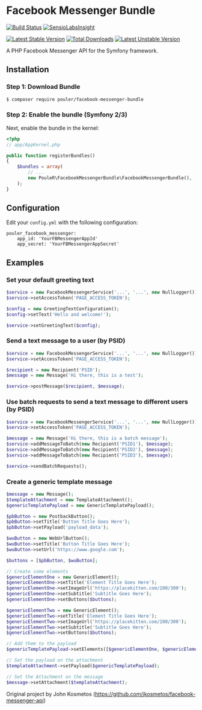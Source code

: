 Facebook Messenger Bundle
=====================
[![Build Status](https://travis-ci.org/PouleR/facebook-messenger-bundle.svg?branch=master)](https://travis-ci.org/PouleR/facebook-messenger-bundle)
[![SensioLabsInsight](https://insight.sensiolabs.com/projects/d73f014e-f193-4c88-a6e0-77f9323d3440/mini.png)](https://insight.sensiolabs.com/projects/6027a50f-06cf-4989-8267-9f481e838b2a)

[![Latest Stable Version](https://poser.pugx.org/pouler/facebook-messenger-bundle/v/stable)](https://packagist.org/packages/pouler/facebook-messenger-bundle)
[![Total Downloads](https://poser.pugx.org/pouler/facebook-messenger-bundle/downloads)](https://packagist.org/packages/pouler/facebook-messenger-bundle)
[![Latest Unstable Version](https://poser.pugx.org/pouler/facebook-messenger-bundle/v/unstable)](https://packagist.org/packages/pouler/facebook-messenger-bundle)

A PHP Facebook Messenger API for the Symfony framework.

## Installation

### Step 1: Download Bundle

```bash
$ composer require pouler/facebook-messenger-bundle
```

### Step 2: Enable the bundle (Symfony 2/3)

Next, enable the bundle in the kernel:

``` php
<?php
// app/AppKernel.php

public function registerBundles()
{
    $bundles = array(
        // ...
        new PouleR\FacebookMessengerBundle\FacebookMessengerBundle(),
    );
}
```

## Configuration

Edit your `config.yml` with the following configuration:
    
    pouler_facebook_messenger:
		app_id: 'YourFBMessengerAppId'
		app_secret: 'YourFBMessengerAppSecret'
		
## Examples

### Set your default greeting text
``` php
$service = new FacebookMessengerService('...', '...', new NullLogger());
$service->setAccessToken('PAGE_ACCESS_TOKEN');

$config = new GreetingTextConfiguration();
$config->setText('Hello and welcome!');

$service->setGreetingText($config);
```

### Send a text message to a user (by PSID)
``` php
$service = new FacebookMessengerService('...', '...', new NullLogger());
$service->setAccessToken('PAGE_ACCESS_TOKEN');

$recipient = new Recipient('PSID');
$message = new Message('Hi there, this is a test');

$service->postMessage($recipient, $message);
```

### Use batch requests to send a text message to different users (by PSID)
``` php
$service = new FacebookMessengerService('...', '...', new NullLogger());
$service->setAccessToken('PAGE_ACCESS_TOKEN');

$message = new Message('Hi there, this is a batch message');
$service->addMessageToBatch(new Recipient('PSID1'), $message);
$service->addMessageToBatch(new Recipient('PSID2'), $message);
$service->addMessageToBatch(new Recipient('PSID3'), $message);

$service->sendBatchRequests();
```

### Create a generic template message
``` php
$message = new Message();
$templateAttachment = new TemplateAttachment();
$genericTemplatePayload = new GenericTemplatePayload();

$pbButton = new PostbackButton();
$pbButton->setTitle('Button Title Goes Here');
$pbButton->setPayload('payload_data');

$wuButton = new WebUrlButton();
$wuButton->setTitle('Button Title Goes Here');
$wuButton->setUrl('https://www.google.com');

$buttons = [$pbButton, $wuButton];

// Create some elements
$genericElementOne = new GenericElement();
$genericElementOne->setTitle('Element Title Goes Here');
$genericElementOne->setImageUrl('https://placekitten.com/200/300');
$genericElementOne->setSubtitle('Subtitle Goes Here');
$genericElementOne->setButtons($buttons);

$genericElementTwo = new GenericElement();
$genericElementTwo->setTitle('Element Title Goes Here');
$genericElementTwo->setImageUrl('https://placekitten.com/200/300');
$genericElementTwo->setSubtitle('Subtitle Goes Here');
$genericElementTwo->setButtons($buttons);

// Add them to the payload
$genericTemplatePayload->setElements([$genericElementOne, $genericElementTwo]);

// Set the payload on the attachment
$templateAttachment->setPayload($genericTemplatePayload);

// Set the Attachment on the message
$message->setAttachment($templateAttachment);
```

Original project by John Kosmetos (https://github.com/jkosmetos/facebook-messenger-api)
